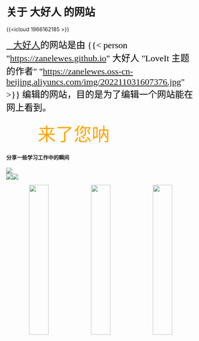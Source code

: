 # 关于 大好人 的网站

{{<icloud 1966162185 >}}

<font face="kaiti" color=black size=5>[🦹大好人](https://zanelewes.github.io/loveit/)的网站是由 {{< person "https://zanelewes.github.io" 大好人 "LoveIt 主题的作者" "https://zanelewes.oss-cn-beijing.aliyuncs.com/img/202211031607376.jpg" >}} 编辑的网站，目的是为了编辑一个网站能在网上看到。</font>  
<br>
&emsp;&emsp;&emsp;&emsp;&emsp;&emsp;<font face="kaiti" color=orange size=20>来了您呐</font>  






#### 分享一些学习工作中的瞬间
![](https://zanelewes.oss-cn-beijing.aliyuncs.com/img/202211030022120.jpg)  
![](https://zanelewes.oss-cn-beijing.aliyuncs.com/img/202211030022122.jpg)![](https://zanelewes.oss-cn-beijing.aliyuncs.com/img/202211030022126.jpg)   

<div align="center">
   <img src="https://zanelewes.oss-cn-beijing.aliyuncs.com/img/202211030022125.jpg"  width=32%> <img src="https://zanelewes.oss-cn-beijing.aliyuncs.com/img/202211030022124.jpg" width=32%> <img src="https://zanelewes.oss-cn-beijing.aliyuncs.com/img/202211030022123.jpg" width=32%>
</div>

